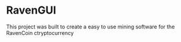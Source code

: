 # RavenGUI
This project was built to create a easy to use mining software for the RavenCoin ctryptocurrency
